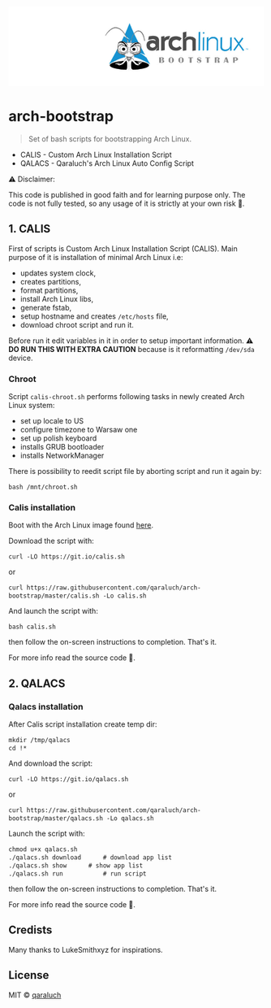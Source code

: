 ![arch-bootstrap-logo](./pic/logo.jpg)

# arch-bootstrap

> Set of bash scripts for bootstrapping Arch Linux.

- CALIS - Custom Arch Linux Installation Script
- QALACS - Qaraluch's Arch Linux Auto Config Script

:warning: Disclaimer:

This code is published in good faith and for learning purpose only. The code is not fully tested, so any usage of it is strictly at your own risk :see_no_evil:.

## 1. CALIS

First of scripts is Custom Arch Linux Installation Script (CALIS). Main purpose of it is installation of minimal Arch Linux i.e:

- updates system clock,
- creates partitions,
- format partitions,
- install Arch Linux libs,
- generate fstab,
- setup hostname and creates `/etc/hosts` file,
- download chroot script and run it.

Before run it edit variables in it in order to setup important information. :warning: **DO RUN THIS WITH EXTRA CAUTION** because is it reformatting `/dev/sda` device.

### Chroot

Script `calis-chroot.sh` performs following tasks in newly created Arch Linux system:

- set up locale to US
- configure timezone to Warsaw one
- set up polish keyboard
- installs GRUB bootloader
- installs NetworkManager

There is possibility to reedit script file by aborting script and run it again by:

```
bash /mnt/chroot.sh
```

### Calis installation

Boot with the Arch Linux image found [here](https://www.archlinux.org/download/).

Download the script with:

```
curl -LO https://git.io/calis.sh
```

or

```
curl https://raw.githubusercontent.com/qaraluch/arch-bootstrap/master/calis.sh -Lo calis.sh
```

And launch the script with:

```
bash calis.sh
```

then follow the on-screen instructions to completion.
That's it.

For more info read the source code :page_facing_up:.

## 2. QALACS

### Qalacs installation

After Calis script installation create temp dir:

```
mkdir /tmp/qalacs
cd !*
```

And download the script:

```
curl -LO https://git.io/qalacs.sh
```

or

```
curl https://raw.githubusercontent.com/qaraluch/arch-bootstrap/master/qalacs.sh -Lo qalacs.sh
```

Launch the script with:

```
chmod u+x qalacs.sh
./qalacs.sh download      # download app list
./qalacs.sh show	  # show app list
./qalacs.sh run           # run script
```

then follow the on-screen instructions to completion.
That's it.

For more info read the source code :page_facing_up:.

## Credists

Many thanks to LukeSmithxyz for inspirations.

## License

MIT © [qaraluch](https://github.com/qaraluch)
